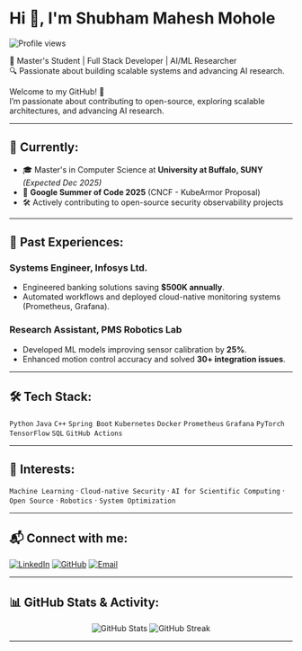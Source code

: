 # Hi 👋, I'm Shubham Mahesh Mohole

![Profile views](https://komarev.com/ghpvc/?username=Ishubhammohole&color=blueviolet)

🚀 Master's Student | Full Stack Developer | AI/ML Researcher  
🔍 Passionate about building scalable systems and advancing AI research.

Welcome to my GitHub! 🚀  
I’m passionate about contributing to open-source, exploring scalable architectures, and advancing AI research.

---

## 📌 Currently:

- 🎓 Master's in Computer Science at **University at Buffalo, SUNY** _(Expected Dec 2025)_
- 🌟 **Google Summer of Code 2025** (CNCF - KubeArmor Proposal)
- 🛠️ Actively contributing to open-source security observability projects

---

## 💼 Past Experiences:

### Systems Engineer, Infosys Ltd.
- Engineered banking solutions saving **\$500K annually**.
- Automated workflows and deployed cloud-native monitoring systems (Prometheus, Grafana).

### Research Assistant, PMS Robotics Lab
- Developed ML models improving sensor calibration by **25%**.
- Enhanced motion control accuracy and solved **30+ integration issues**.

---

## 🛠️ Tech Stack:

`Python` `Java` `C++` `Spring Boot` `Kubernetes` `Docker` `Prometheus` `Grafana` `PyTorch` `TensorFlow` `SQL` `GitHub Actions`

---

## 🌱 Interests:

`Machine Learning` · `Cloud-native Security` · `AI for Scientific Computing` · `Open Source` · `Robotics` · `System Optimization`

---

## 📬 Connect with me:

[![LinkedIn](https://img.shields.io/badge/LinkedIn-0077B5?style=flat&logo=linkedin&logoColor=white)](https://www.linkedin.com/in/shubham-mohole-245a501b2/)
[![GitHub](https://img.shields.io/badge/GitHub-181717?style=flat&logo=github&logoColor=white)](https://github.com/Ishubhammohole)
[![Email](https://img.shields.io/badge/Email-D14836?style=flat&logo=gmail&logoColor=white)](mailto:shumoh2000@gmail.com)

---

## 📊 GitHub Stats & Activity:

<p align="center">
  <img src="https://github-readme-stats.vercel.app/api?username=Ishubhammohole&show_icons=true&theme=tokyonight" alt="GitHub Stats" />
  <img src="https://github-readme-streak-stats.herokuapp.com?user=Ishubhammohole&theme=tokyonight&date_format=M%20j%5B%2C%20Y%5D" alt="GitHub Streak" />
</p>

---

